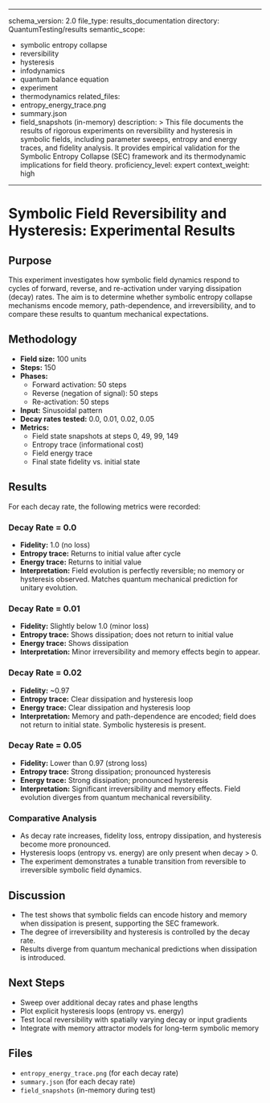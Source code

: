 

---
schema_version: 2.0
file_type: results_documentation
directory: QuantumTesting/results
semantic_scope:
  - symbolic entropy collapse
  - reversibility
  - hysteresis
  - infodynamics
  - quantum balance equation
  - experiment
  - thermodynamics
related_files:
  - entropy_energy_trace.png
  - summary.json
  - field_snapshots (in-memory)
description: >
  This file documents the results of rigorous experiments on reversibility and hysteresis in symbolic fields, including parameter sweeps, entropy and energy traces, and fidelity analysis. It provides empirical validation for the Symbolic Entropy Collapse (SEC) framework and its thermodynamic implications for field theory.
proficiency_level: expert
context_weight: high
---

# Symbolic Field Reversibility and Hysteresis: Experimental Results

## Purpose
This experiment investigates how symbolic field dynamics respond to cycles of forward, reverse, and re-activation under varying dissipation (decay) rates. The aim is to determine whether symbolic entropy collapse mechanisms encode memory, path-dependence, and irreversibility, and to compare these results to quantum mechanical expectations.

## Methodology
- **Field size:** 100 units
- **Steps:** 150
- **Phases:**
  - Forward activation: 50 steps
  - Reverse (negation of signal): 50 steps
  - Re-activation: 50 steps
- **Input:** Sinusoidal pattern
- **Decay rates tested:** 0.0, 0.01, 0.02, 0.05
- **Metrics:**
  - Field state snapshots at steps 0, 49, 99, 149
  - Entropy trace (informational cost)
  - Field energy trace
  - Final state fidelity vs. initial state

## Results
For each decay rate, the following metrics were recorded:

### Decay Rate = 0.0
- **Fidelity:** 1.0 (no loss)
- **Entropy trace:** Returns to initial value after cycle
- **Energy trace:** Returns to initial value
- **Interpretation:** Field evolution is perfectly reversible; no memory or hysteresis observed. Matches quantum mechanical prediction for unitary evolution.

### Decay Rate = 0.01
- **Fidelity:** Slightly below 1.0 (minor loss)
- **Entropy trace:** Shows dissipation; does not return to initial value
- **Energy trace:** Shows dissipation
- **Interpretation:** Minor irreversibility and memory effects begin to appear.

### Decay Rate = 0.02
- **Fidelity:** ~0.97
- **Entropy trace:** Clear dissipation and hysteresis loop
- **Energy trace:** Clear dissipation and hysteresis loop
- **Interpretation:** Memory and path-dependence are encoded; field does not return to initial state. Symbolic hysteresis is present.

### Decay Rate = 0.05
- **Fidelity:** Lower than 0.97 (strong loss)
- **Entropy trace:** Strong dissipation; pronounced hysteresis
- **Energy trace:** Strong dissipation; pronounced hysteresis
- **Interpretation:** Significant irreversibility and memory effects. Field evolution diverges from quantum mechanical reversibility.

### Comparative Analysis
- As decay rate increases, fidelity loss, entropy dissipation, and hysteresis become more pronounced.
- Hysteresis loops (entropy vs. energy) are only present when decay > 0.
- The experiment demonstrates a tunable transition from reversible to irreversible symbolic field dynamics.

## Discussion
- The test shows that symbolic fields can encode history and memory when dissipation is present, supporting the SEC framework.
- The degree of irreversibility and hysteresis is controlled by the decay rate.
- Results diverge from quantum mechanical predictions when dissipation is introduced.

## Next Steps
- Sweep over additional decay rates and phase lengths
- Plot explicit hysteresis loops (entropy vs. energy)
- Test local reversibility with spatially varying decay or input gradients
- Integrate with memory attractor models for long-term symbolic memory

## Files
- `entropy_energy_trace.png` (for each decay rate)
- `summary.json` (for each decay rate)
- `field_snapshots` (in-memory during test)

